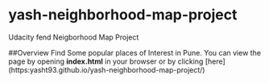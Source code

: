 # yash-neighborhood-map-project
Udacity fend Neigborhood Map Project

##Overview
Find Some popular places of Interest in Pune.
You can view the page by opening **index.html** in your browser or by clicking [here] (https:yasht93.github.io/yash-neighborhood-map-project/) 

